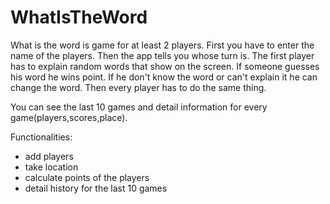 # WhatIsTheWord

What is the word is game for at least 2 players. First you have to enter the name of the players. Then the app tells you whose turn is. The first player has to explain random words that show on the screen. If someone guesses his word he wins point. If he don't know the word or can't explain it he can change the word. Then every player has to do the same thing.

You can see the last 10 games and detail information for every game(players,scores,place).

Functionalities:
- add players
- take location
- calculate points of the players
- detail history for the last 10 games
